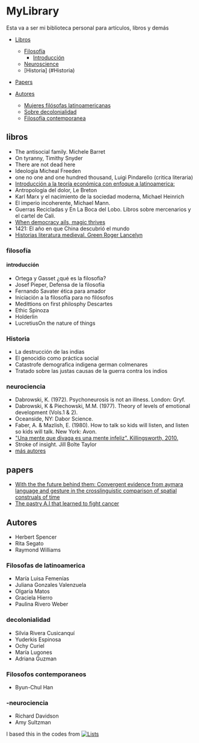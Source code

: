 # MyLibrary
Esta va a ser mi biblioteca personal para artículos, libros y demás
- [Libros](#libros)
  - [Filosofía](#filosofía)
    - [Introducción](#introducción)
  - [Neuroscience](#neurociencia)
  - [Historia] (#Historia)


- [Papers](#papers)


- [Autores](#autores)
  - [Mujeres filósofas latinoamericanas](#filosofas-de-latinoamerica)
  - [Sobre decolonialidad](#decolonialidad)
  - [Filosofía contemporanea](#filosofos-contemporaneos)



## libros
- The antisocial family. Michele Barret
- On tyranny, Timithy Snyder
- There are not dead here 
- Ideologia Micheal Freeden
- one no one and one hundred thousand, Luigi Pindarello (critica literaria)
- [Introducción a la teoría económica con enfoque a latinoamerica:](https://drive.google.com/file/d/195heFZfxTpSE4CMeuxli1uinM6zUcG-x/view?fbclid=IwAR0ZLXU-vBdtFUzD9kqn4FbLkxDSBUZPDrz-BF8lrMXIr8XwUIrTyJKtSNI)
- Antropología del dolor, Le Breton
- Karl Marx y el nacimiento de la sociedad moderna, Michael Heinrich
- El imperio incoherente, Michael Mann.
- Guerras Recicladas y En La Boca del Lobo. Libros sobre mercenarios y el cartel de Cali.
- [When democracy ails, magic thrives](https://bostonreview.net/politics/samuel-clowes-huneke-when-democracy-ails-magic-thrives)
- 1421: El año en que China descubrió el mundo
- [Historias literatura medieval. Green Roger Lancelyn](https://b-ok.lat/g/Green-Roger-Lancelyn)

### filosofía

#### introducción
- Ortega y Gasset ¿qué es la filosofia?
- Josef Pieper, Defensa de la filosofía
- Fernando Savater ética para amador
- Iniciación a la filosofía para no filósofos
- Medittions on first philosphy Descartes
- Ethic Spinoza
- Holderlin
- LucretiusOn the nature of things

### Historia

- La destrucción de las indias
- El genocidio como práctica social
- Catastrofe demografica indigena german colmenares
- Tratado sobre las justas causas de la guerra contra los indios


### neurociencia
- Dabrowski, K. (1972). Psychoneurosis is not an illness. London: Gryf. 
- Dabrowski, K & Piechowski, M.M. (1977). Theory of levels of emotional development (Vols.1 & 2).
- Oceanside, NY: Dabor Science.
- Faber, A. & Mazlish, E. (1980). How to talk so kids will listen, and listen so kids will talk. New
York: Avon.
- ["Una mente que divaga es una mente infeliz". Killingsworth, 2010.](https://www.investigacionyciencia.es/blogs/psicologia-y-neurociencia/52/posts/dnde-est-tu-mente-ahora-14112)
- Stroke of insight. Jill Bolte Taylor
- [más autores](#-neurociencia)



## papers
- [With the the future behind them: Convergent evidence from aymara language and gesture in the crosslinguistic comparison of spatial construals of time](https://cogsci.ucsd.edu/~nunez/web/FINALpblshd.pdf)
- [The pastry A.I that learned to fight cancer](https://www.newyorker.com/tech/annals-of-technology/the-pastry-ai-that-learned-to-fight-cancer)


## Autores
- Herbert Spencer
- Rita Segato
- Raymond Williams


### Filosofas de latinoamerica
- María Luisa Femenías
- Juliana Gonzales Valenzuela
- Olgaría Matos
- Graciela Hierro
- Paulina Rivero Weber
### decolonialidad
- Silvia Rivera Cusicanquí
- Yuderkis Espinosa
- Ochy Curiel
- María Lugones
- Adriana Guzman
### Filosofos contemporaneos
- Byun-Chul Han

### -neurociencia
- Richard Davidson
- Amy Sultzman







I based this in the codes from
[![Lists](https://img.shields.io/badge/-more%20lists-0a0a0a.svg?style=flat&colorA=0a0a0a)](https://github.com/learn-anything/curated-lists)


